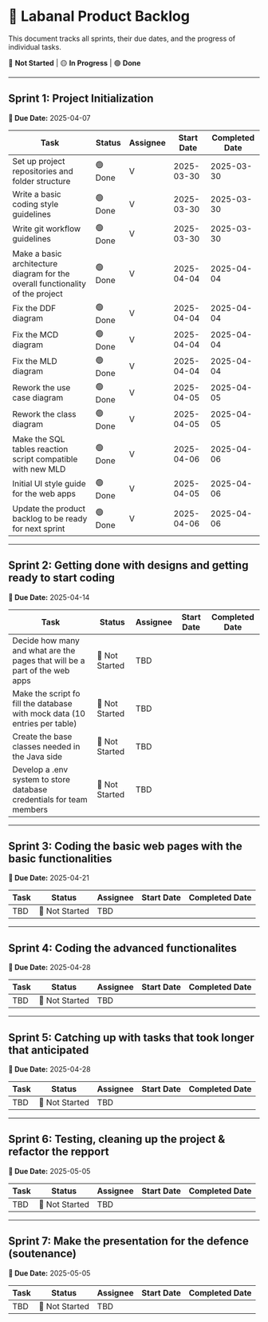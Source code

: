 # 📌 Labanal Product Backlog

This document tracks all sprints, their due dates, and the progress of individual tasks.

🔴 **Not Started** | 🟡 **In Progress** | 🟢 **Done**

---

## Sprint 1: Project Initialization
**📅 Due Date:** 2025-04-07

| Task | Status | Assignee | Start Date | Completed Date |
|------|--------|----------|------------|---------------|
| Set up project repositories and folder structure | 🟢 Done | V | 2025-03-30 | 2025-03-30 |
| Write a basic coding style guidelines | 🟢 Done | V | 2025-03-30 | 2025-03-30 |
| Write git workflow guidelines | 🟢 Done | V | 2025-03-30 | 2025-03-30 |
| Make a basic architecture diagram for the overall functionality of the project | 🟢 Done | V | 2025-04-04 | 2025-04-04 |
| Fix the DDF diagram | 🟢 Done | V | 2025-04-04 | 2025-04-04 |
| Fix the MCD diagram | 🟢 Done | V | 2025-04-04 | 2025-04-04 |
| Fix the MLD diagram | 🟢 Done | V | 2025-04-04 | 2025-04-04 |
| Rework the use case diagram | 🟢 Done | V | 2025-04-05 | 2025-04-05 |
| Rework the class diagram | 🟢 Done | V | 2025-04-05 | 2025-04-05 |
| Make the SQL tables reaction script compatible with new MLD | 🟢 Done | V | 2025-04-06 | 2025-04-06 |
| Initial UI style guide for the web apps | 🟢 Done | V | 2025-04-05 | 2025-04-06 |
| Update the product backlog to be ready for next sprint | 🟢 Done | V | 2025-04-06 | 2025-04-06 |

---

## Sprint 2: Getting done with designs and getting ready to start coding
**📅 Due Date:** 2025-04-14

| Task | Status | Assignee | Start Date | Completed Date |
|------|--------|----------|------------|---------------|
| Decide how many and what are the pages that will be a part of the web apps | 🔴 Not Started | TBD |  |  |
| Make the script fo fill the database with mock data (10 entries per table) | 🔴 Not Started | TBD |  |  |
| Create the base classes needed in the Java side | 🔴 Not Started | TBD |  |  |
| Develop a .env system to store database credentials for team members | 🔴 Not Started | TBD |  |  |

---

## Sprint 3: Coding the basic web pages with the basic functionalities
**📅 Due Date:** 2025-04-21

| Task | Status | Assignee | Start Date | Completed Date |
|------|--------|----------|------------|---------------|
| TBD | 🔴 Not Started | TBD |  |  |

---

## Sprint 4: Coding the advanced functionalites
**📅 Due Date:** 2025-04-28

| Task | Status | Assignee | Start Date | Completed Date |
|------|--------|----------|------------|---------------|
| TBD | 🔴 Not Started | TBD |  |  |

---

## Sprint 5: Catching up with tasks that took longer that anticipated
**📅 Due Date:** 2025-04-28

| Task | Status | Assignee | Start Date | Completed Date |
|------|--------|----------|------------|---------------|
| TBD | 🔴 Not Started | TBD |  |  |

---

## Sprint 6: Testing, cleaning up the project & refactor the repport
**📅 Due Date:** 2025-05-05

| Task | Status | Assignee | Start Date | Completed Date |
|------|--------|----------|------------|---------------|
| TBD | 🔴 Not Started | TBD |  |  |

---

## Sprint 7: Make the presentation for the defence (soutenance)
**📅 Due Date:** 2025-05-05

| Task | Status | Assignee | Start Date | Completed Date |
|------|--------|----------|------------|---------------|
| TBD | 🔴 Not Started | TBD |  |  |

